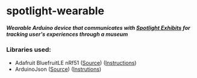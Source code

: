 # spotlight-wearable

##### Wearable Arduino device that communicates with [Spotlight Exhibits](https://github.com/jordankid93/spotlight-exhibit) for tracking user's experiences through a museum

### Libraries used:
- Adafruit BluefruitLE nRf51 ([Source](https://github.com/adafruit/Adafruit_BluefruitLE_nRF51)) ([Instructions](https://learn.adafruit.com/adafruit-feather-32u4-bluefruit-le/installing-ble-library))
- ArduinoJson ([Source](https://github.com/bblanchon/ArduinoJson)) ([Instrutions](https://github.com/bblanchon/ArduinoJson/wiki))
